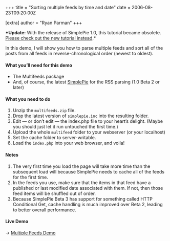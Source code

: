 +++
title = "Sorting multiple feeds by time and date"
date = 2006-08-23T09:20:00Z

[extra]
author = "Ryan Parman"
+++

<div class="chunk">

**\*Update:** With the release of SimplePie 1.0, this tutorial became obsolete. [Please check out the new tutorial instead](/wiki/tutorial/sort_multiple_feeds_by_time_and_date).\*

In this demo, I will show you how to parse multiple feeds and sort all of the posts from all feeds in reverse-chronological order (newest to oldest).

</div>

<div class="chunk">

#### What you’ll need for this demo

- The Multifeeds package
- And, of course, the latest [SimplePie](http://www.simplepie.org/downloads/) for the RSS parsing (1.0 Beta 2 or later)

</div>

<div class="chunk">

#### What you need to do

1. Unzip the `multifeeds.zip` file.
2. Drop the latest version of `simplepie.inc` into the resulting folder.
3. Edit — or don’t edit — the index.php file to your heart’s delight. (Maybe you should just let it run untouched the first time.)
4. Upload the whole `multifeed` folder to your webserver (or your localhost)
5. Set the cache folder to server-writable.
6. Load the `index.php` into your web browser, and voila!

</div>

<div class="chunk">

#### Notes

1. The very first time you load the page will take more time than the subsequent load will because SimplePie needs to cache all of the feeds for the first time.
2. In the feeds you use, make sure that the items in that feed have a published or last modified date associated with them. If not, then those feed items will be shuffled out of order.
3. Because SimplePie Beta 3 has support for something called HTTP Conditional Get, cache handling is much improved over Beta 2, leading to better overall performance.

</div>

#### Live Demo

→ [Multiple Feeds Demo](/demo/demos/multifeed/)
